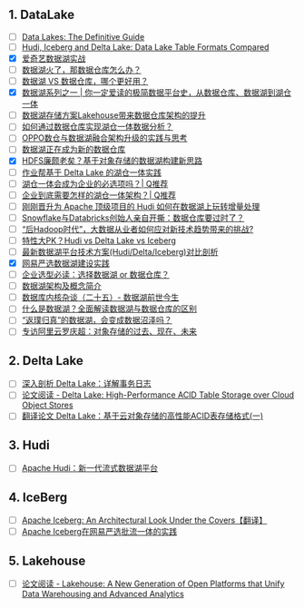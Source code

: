 ## 1. DataLake

- [ ] [Data Lakes: The Definitive Guide](https://lakefs.io/data-lakes/)
- [ ] [Hudi, Iceberg and Delta Lake: Data Lake Table Formats Compared](https://lakefs.io/hudi-iceberg-and-delta-lake-data-lake-table-formats-compared/)
- [x] [爱奇艺数据湖实战](https://mp.weixin.qq.com/s/jI7ClmtJzI8NK6IAzplZZg)
- [ ] [数据湖火了，那数据仓库怎么办？](https://mp.weixin.qq.com/s/N2ZXkDXeHhjZ5tldlFunMA)
- [ ] [数据湖 VS 数据仓库，哪个更好用？](https://mp.weixin.qq.com/s/W_RzC4JSoR4ERc7_u8flLw)
- [x] [数据湖系列之一 | 你一定爱读的极简数据平台史，从数据仓库、数据湖到湖仓一体](https://smartsi.blog.csdn.net/article/details/132223096)
- [ ] [数据湖存储方案Lakehouse带来数据仓库架构的提升](https://mp.weixin.qq.com/s/pT2X1vj8FyP3iVuxtJQU7A)
- [ ] [如何通过数据仓库实现湖仓一体数据分析？](https://mp.weixin.qq.com/s/Cy5UIpGg0oGxvU5nonM9CA)
- [ ] [OPPO数仓与数据湖融合架构升级的实践与思考](https://mp.weixin.qq.com/s/O22T9ji89efsLPC0SRoGEA)
- [ ] [数据湖正在成为新的数据仓库](https://mp.weixin.qq.com/s/W6348buRZexYV4KgVJKoIg)
- [x] [HDFS廉颇老矣？基于对象存储的数据湖构建新思路](https://smartsi.blog.csdn.net/article/details/132268398)
- [ ] [作业帮基于 Delta Lake 的湖仓一体实践](https://mp.weixin.qq.com/s/LFaqQoW3TSmiVPsnM67lOg)
- [ ] [湖仓一体会成为企业的必选项吗？| Q推荐](https://mp.weixin.qq.com/s/gJ_nq8GJBO6ssLomJJom-g)
- [ ] [企业到底需要怎样的湖仓一体架构？| Q推荐](https://mp.weixin.qq.com/s/dhcGE96Xv17qhHLudpm3iQ)
- [ ] [刚刚晋升为 Apache 顶级项目的 Hudi 如何在数据湖上玩转增量处理](https://mp.weixin.qq.com/s/5aQV_rcLZNOaeWn9w4RRbA)
- [ ] [Snowflake与Databricks创始人亲自开撕：数据仓库要过时了？](https://mp.weixin.qq.com/s/qvvATLNnvPJsLY8Lxafzlw)
- [ ] [“后Hadoop时代”，大数据从业者如何应对新技术趋势带来的挑战?](https://mp.weixin.qq.com/s/b5AtjDi9VK-v8tx1xbapaQ)
- [ ] [特性大PK？Hudi vs Delta Lake vs Iceberg](https://mp.weixin.qq.com/s/J_a36noSfB3GoPXvN-lVdg)
- [ ] [最新数据湖平台技术方案(Hudi/Delta/Iceberg)对比剖析](https://mp.weixin.qq.com/s/Mfta3VdoVpvCb1LlUEeCZw)
- [x] [网易严选数据湖建设实践](https://smartsi.blog.csdn.net/article/details/132014710)
- [ ] [企业选型必读：选择数据湖 or 数据仓库？](https://xie.infoq.cn/article/e61c3ab19c2e7856deb308c52)
- [ ] [数据湖架构及概念简介](https://xie.infoq.cn/article/63d424f2f4ad00e28a504a30c)
- [ ] [数据库内核杂谈（二十五）- 数据湖前世今生](https://www.infoq.cn/article/zgcYo1o62QXeWDdUhE8Q)
- [ ] [什么是数据湖？全面解读数据湖与数据仓库的区别](https://xie.infoq.cn/article/529355c9e261f339593c48e46)
- [ ] [“返璞归真”的数据湖，会变成数据沼泽吗？](https://mp.weixin.qq.com/s/R-Kp6s1AZltoZQE5GUXRZg)
- [ ] [专访阿里云罗庆超：对象存储的过去、现在、未来](https://mp.weixin.qq.com/s/ow6iQqU4VbQ5ZMxZHxSPyw)

## 2. Delta Lake

- [ ] [深入剖析 Delta Lake：详解事务日志](https://developer.aliyun.com/article/718093)
- [ ] [论文阅读 - Delta Lake: High-Performance ACID Table Storage over Cloud Object Stores](https://liebing.org.cn/paper-delta-lake.html)
- [ ] [翻译论文 Delta Lake：基于云对象存储的高性能ACID表存储格式(一)](https://zhuanlan.zhihu.com/p/297851984)

## 3. Hudi

- [ ] [Apache Hudi：新一代流式数据湖平台](https://mp.weixin.qq.com/s/kj0wH34trDhmtWqOU7rkzQ)

## 4. IceBerg

- [ ] [Apache Iceberg: An Architectural Look Under the Covers【翻译】](https://blog.51cto.com/feishujun/5973788)
- [ ] [Apache Iceberg在网易严选批流一体的实践](https://mp.weixin.qq.com/s/Ui2WRyu2eV3gqTh-kyGupw)

## 5. Lakehouse

- [ ] [论文阅读 - Lakehouse: A New Generation of Open Platforms that Unify Data Warehousing and Advanced Analytics](https://liebing.org.cn/paper-lakehouse.html)
